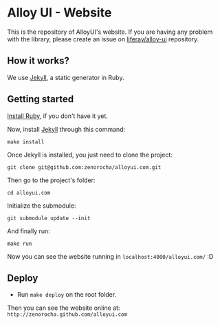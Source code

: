 # Alloy UI - Website

This is the repository of AlloyUI's website. If you are having any problem with the library, please create an issue on [liferay/alloy-ui](https://github.com/liferay/alloy-ui/) repository.

## How it works?

We use [Jekyll](http://jekyllrb.com/), a static generator in Ruby.

## Getting started

[Install Ruby](http://www.ruby-lang.org/en/downloads/), if you don't have it yet.

Now, install [Jekyll](http://jekyllrb.com/) through this command:

	make install

Once Jekyll is installed, you just need to clone the project:

	git clone git@github.com:zenorocha/alloyui.com.git

Then go to the project's folder:

	cd alloyui.com

Initialize the submodule:

	git submodule update --init

And finally run:

	make run

Now you can see the website running in `localhost:4000/alloyui.com/` :D

## Deploy

* Run `make deploy` on the root folder.

Then you can see the website online at: `http://zenorocha.github.com/alloyui.com`